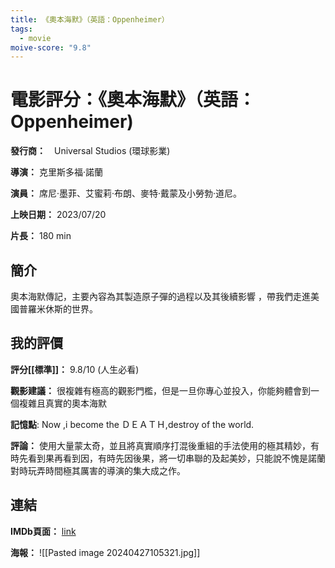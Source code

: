```yaml
---
title: 《奧本海默》（英語：Oppenheimer）
tags:
  - movie
moive-score: "9.8"
---
```

# 電影評分：《奧本海默》（英語：Oppenheimer)

**發行商：**　Universal Studios (環球影業)

**導演：** 克里斯多福·諾蘭

**演員：** 席尼·墨菲、艾蜜莉·布朗、麥特·戴蒙及小勞勃·道尼。

**上映日期：** 2023/07/20

**片長：** 180 min

## 簡介

奧本海默傳記，主要內容為其製造原子彈的過程以及其後續影響
，帶我們走進美國普羅米休斯的世界。

## 我的評價

**評分[[標準]]：** 9.8/10 (人生必看)

**觀影建議：** 很複雜有極高的觀影門檻，但是一旦你專心並投入，你能夠體會到一個複雜且真實的奧本海默

**記憶點**: Now ,i become the ＤＥＡＴＨ,destroy of the world.

**評論：**
使用大量蒙太奇，並且將真實順序打混後重組的手法使用的極其精妙，有時先看到果再看到因，有時先因後果，將一切串聯的及起美妙，只能說不愧是諾蘭對時玩弄時間極其厲害的導演的集大成之作。

## 連結

**IMDb頁面：** [link](https://www.imdb.com/title/tt15398776/)

**海報：**
![[Pasted image 20240427105321.jpg]]